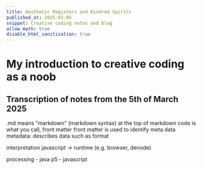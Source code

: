 ```yaml
---
title: Aesthetic Registers and Kindred Spirits
published_at: 2025-03-05
snippet: Creative coding notes and blog
allow math: true
disable_html_sanitization: true 
---
```


# My introduction to creative coding as a noob

## Transcription of notes from the 5th of March 2025 

.md means "markdown" (markdown syntax)
at the top of markdown code is what you call, front matter 
front matter is used to identify meta data 
metadata: describes data such as format




interpretation javascript -> runtime (e.g. browser, denode) 

processing - java
p5 - javascript

